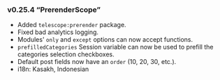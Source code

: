 ### v0.25.4 “PrerenderScope”

* Added `telescope:prerender` package.
* Fixed bad analytics logging.
* Modules' `only` and `except` options can now accept functions.
* `prefilledCategories` Session variable can now be used to prefill the categories selection checkboxes.
* Default post fields now have an `order` (10, 20, 30, etc.).
* i18n: Kasakh, Indonesian